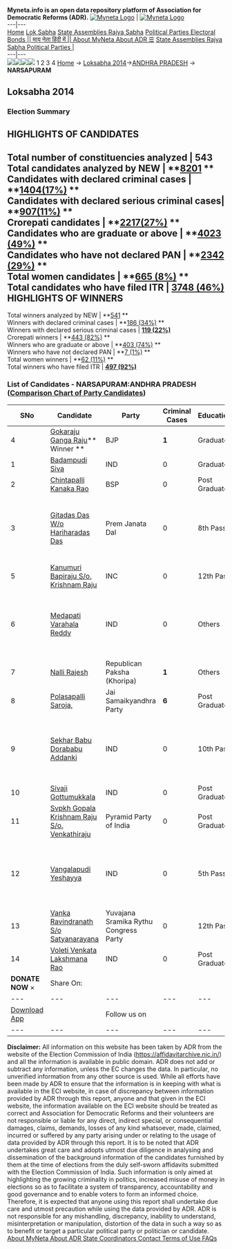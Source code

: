 **Myneta.info is an open data repository platform of Association for Democratic Reforms (ADR).**
[![Myneta Logo](https://www.myneta.info/lib/img/myneta-logo.png)](https://www.myneta.info/) | [![Myneta Logo](https://www.myneta.info/lib/img/adr-logo.png)](https://adrindia.org)  
---|---  
[Home](https://www.myneta.info/) [Lok Sabha](https://www.myneta.info/#ls "Lok Sabha") [ State Assemblies ](https://www.myneta.info/#sa "State Assemblies") [Rajya Sabha](https://www.myneta.info/#rs "Rajya Sabha") [Political Parties ](https://www.myneta.info/party "Political Parties") [ Electoral Bonds ](https://www.myneta.info/electoral_bonds "Electoral Bonds") [ || माय नेता हिंदी में || ](https://translate.google.co.in/translate?prev=hp&hl=en&js=y&u=www.myneta.info&sl=en&tl=hi&history_state0=) [ About MyNeta ](https://adrindia.org/content/about-myneta) [ About ADR ](https://adrindia.org/about-adr/who-we-are) [☰](javascript:void\(0\))
[ State Assemblies ](https://www.myneta.info/#sa "State Assemblies") [ Rajya Sabha ](https://www.myneta.info/#rs "Rajya Sabha") [ Political Parties ](https://www.myneta.info/party "Political Parties")
|   
---|---  
![](https://www.myneta.info/lib/img/banner/banner-1.png)![](https://www.myneta.info/lib/img/banner/banner-2.png)![](https://www.myneta.info/lib/img/banner/banner-3.png)![](https://www.myneta.info/lib/img/banner/banner-4.png)
1  2  3  4 
[Home](https://www.myneta.info/) → [Loksabha 2014](https://www.myneta.info/ls2014/)→[ANDHRA PRADESH](https://www.myneta.info/ls2014/index.php?action=show_constituencies&state_id=1) → **NARSAPURAM**
### 
## Loksabha 2014
###  Election Summary 
HIGHLIGHTS OF CANDIDATES  
---  
Total number of constituencies analyzed |  543   
Total candidates analyzed by NEW | **[8201](https://www.myneta.info/ls2014/index.php?action=summary&subAction=candidates_analyzed&sort=candidate#summary) **  
Candidates with declared criminal cases | **[1404(17%)](https://www.myneta.info/ls2014/index.php?action=summary&subAction=crime&sort=candidate#summary) **  
Candidates with declared serious criminal cases| **[907(11%)](https://www.myneta.info/ls2014/index.php?action=summary&subAction=serious_crime&sort=candidate#summary) **  
Crorepati candidates | **[2217(27%)](https://www.myneta.info/ls2014/index.php?action=summary&subAction=crorepati&sort=candidate#summary) **  
Candidates who are graduate or above | **[4023 (49%)](https://www.myneta.info/ls2014/index.php?action=summary&subAction=education&sort=candidate#summary) **  
Candidates who have not declared PAN | **[2342 (29%)](https://www.myneta.info/ls2014/index.php?action=summary&subAction=without_pan&sort=candidate#summary) **  
Total women candidates | **[665 (8%)](https://www.myneta.info/ls2014/index.php?action=summary&subAction=women_candidate&sort=candidate#summary) **  
Total candidates who have filed ITR | [**3748 (46%)**](https://www.myneta.info/ls2014/index.php?action=summary&subAction=filed_itr&sort=candidate#summary)  
HIGHLIGHTS OF WINNERS  
---  
Total winners analyzed by NEW | **[541](https://www.myneta.info/ls2014/index.php?action=summary&subAction=winner_analyzed&sort=candidate#summary) **  
Winners with declared criminal cases | **[186 (34%)](https://www.myneta.info/ls2014/index.php?action=summary&subAction=winner_crime&sort=candidate#summary) **  
Winners with declared serious criminal cases | **[119 (22%)](https://www.myneta.info/ls2014/index.php?action=summary&subAction=winner_serious_crime&sort=candidate#summary)**  
Crorepati winners | **[443 (82%)](https://www.myneta.info/ls2014/index.php?action=summary&subAction=winner_crorepati&sort=candidate#summary) **  
Winners who are graduate or above | **[403 (74%)](https://www.myneta.info/ls2014/index.php?action=summary&subAction=winner_education&sort=candidate#summary) **  
Winners who have not declared PAN | **[7 (1%)](https://www.myneta.info/ls2014/index.php?action=summary&subAction=winner_without_pan&sort=candidate#summary) **  
Total women winners | **[62 (11%)](https://www.myneta.info/ls2014/index.php?action=summary&subAction=winner_women&sort=candidate#summary) **  
Total winners who have filed ITR | [**497 (92%)**](https://www.myneta.info/ls2014/index.php?action=summary&subAction=winner_filed_itr&sort=candidate#summary)  
### List of Candidates - NARSAPURAM:ANDHRA PRADESH ([Comparison Chart of Party Candidates](https://www.myneta.info/ls2014/comparisonchart.php?constituency_id=145))
SNo | Candidate| Party| Criminal Cases| Education| Age| Total Assets| Liabilities  
---|---|---|---|---|---|---|---  
4  | [Gokaraju Ganga Raju](https://www.myneta.info/ls2014/candidate.php?candidate_id=9455)** Winner ** | BJP | **1** | Graduate| 69 | Rs 2,88,35,67,122 ~ 288 Crore+ | Rs 16,85,01,286 ~ 16 Crore+  
1  | [Badampudi Siva](https://www.myneta.info/ls2014/candidate.php?candidate_id=8964) | IND | 0 | Graduate| 27 | Rs 40,000 ~ 40 Thou+ | Rs 0 ~   
2  | [Chintapalli Kanaka Rao](https://www.myneta.info/ls2014/candidate.php?candidate_id=8961) | BSP | 0 | Post Graduate| 55 | Rs 12,25,000 ~ 12 Lacs+ | Rs 20,00,000 ~ 20 Lacs+  
3  | [Gitadas Das W/o Hariharadas Das](https://www.myneta.info/ls2014/candidate.php?candidate_id=8219) | Prem Janata Dal | 0 | 8th Pass| 28 | ![](https://myneta.info/image_v2.php?myneta_folder=ls2014&candidate_id=8219&col=ta) | ![](https://myneta.info/image_v2.php?myneta_folder=ls2014&candidate_id=8219&col=lia)  
5  | [Kanumuri Bapiraju S/o. Krishnam Raju](https://www.myneta.info/ls2014/candidate.php?candidate_id=8216) | INC | 0 | 12th Pass| 66 | Rs 9,27,84,471 ~ 9 Crore+ | Rs 55,69,281 ~ 55 Lacs+  
6  | [Medapati Varahala Reddy](https://www.myneta.info/ls2014/candidate.php?candidate_id=8218) | IND | 0 | Others| 38 | ![](https://myneta.info/image_v2.php?myneta_folder=ls2014&candidate_id=8218&col=ta) | ![](https://myneta.info/image_v2.php?myneta_folder=ls2014&candidate_id=8218&col=lia)  
7  | [Nalli Rajesh](https://www.myneta.info/ls2014/candidate.php?candidate_id=8963) | Republican Paksha (Khoripa) | **1** | Others| 31 | Rs 3,95,000 ~ 3 Lacs+ | Rs 0 ~   
8  | [Polasapalli Saroja,](https://www.myneta.info/ls2014/candidate.php?candidate_id=8960) | Jai Samaikyandhra Party | **6** | Post Graduate| 33 | Rs 6,72,65,000 ~ 6 Crore+ | Rs 3,50,000 ~ 3 Lacs+  
9  | [Sekhar Babu Dorababu Addanki](https://www.myneta.info/ls2014/candidate.php?candidate_id=8962) | IND | 0 | 10th Pass| 44 | ![](https://myneta.info/image_v2.php?myneta_folder=ls2014&candidate_id=8962&col=ta) | ![](https://myneta.info/image_v2.php?myneta_folder=ls2014&candidate_id=8962&col=lia)  
10  | [Sivaji Gottumukkala](https://www.myneta.info/ls2014/candidate.php?candidate_id=8959) | IND | 0 | Post Graduate| 45 | Rs 63,62,000 ~ 63 Lacs+ | Rs 2,50,000 ~ 2 Lacs+  
11  | [Svpkh Gopala Krishnam Raju S/o. Venkathiraju](https://www.myneta.info/ls2014/candidate.php?candidate_id=8215) | Pyramid Party of India | 0 | Post Graduate| 48 | Rs 5,92,50,056 ~ 5 Crore+ | Rs 82,00,000 ~ 82 Lacs+  
12  | [Vangalapudi Yeshayya](https://www.myneta.info/ls2014/candidate.php?candidate_id=8965) | IND | 0 | 5th Pass| 40 | ![](https://myneta.info/image_v2.php?myneta_folder=ls2014&candidate_id=8965&col=ta) | ![](https://myneta.info/image_v2.php?myneta_folder=ls2014&candidate_id=8965&col=lia)  
13  | [Vanka Ravindranath S/o Satyanarayana](https://www.myneta.info/ls2014/candidate.php?candidate_id=8217) | Yuvajana Sramika Rythu Congress Party | 0 | 12th Pass| 53 | Rs 1,26,79,07,245 ~ 126 Crore+ | Rs 0 ~   
14  | [Voleti Venkata Lakshmana Rao](https://www.myneta.info/ls2014/candidate.php?candidate_id=8966) | IND | 0 | Post Graduate| 49 | Rs 1,34,74,087 ~ 1 Crore+ | Rs 13,18,000 ~ 13 Lacs+  
|  **DONATE NOW** × |  Share On:  | [](https://api.whatsapp.com/send?text=https%3A%2F%2Fmyneta.info%2Fpunjab2022%2Findex.php%3Faction%3Dshow_constituencies%26state_id%3D19) | [](https://www.facebook.com/sharer/sharer.php?u=https%3A%2F%2Fmyneta.info%2Fpunjab2022%2Findex.php%3Faction%3Dshow_constituencies%26state_id%3D19) | [](https://twitter.com/share?url=https%3A%2F%2Fmyneta.info%2Fpunjab2022%2Findex.php%3Faction%3Dshow_constituencies%26state_id%3D19)  
---|---|---|---|---  
| [ Download App ](https://play.google.com/store/apps/details?id=com.webrosoft.myneta1&pcampaignid=pcampaignidMKT-Other-global-all-co-prtnr-py-PartBadge-Mar2515-1) | [](https://play.google.com/store/apps/details?id=com.webrosoft.myneta1&pcampaignid=pcampaignidMKT-Other-global-all-co-prtnr-py-PartBadge-Mar2515-1) |  Follow us on  | [](https://www.facebook.com/adrindia.org/) | [](https://twitter.com/adrspeaks) | [](https://groups.google.com/g/national-election-watch?hl=en&pli=1) | [](https://www.instagram.com/adrspeaks/) | [](https://www.youtube.com/user/adrspeaks) | [](https://sharechat.com/profile/adrspeaks)  
---|---|---|---|---|---|---|---|---  
**Disclaimer:** All information on this website has been taken by ADR from the website of the Election Commission of India (https://affidavitarchive.nic.in/) and all the information is available in public domain. ADR does not add or subtract any information, unless the EC changes the data. In particular, no unverified information from any other source is used. While all efforts have been made by ADR to ensure that the information is in keeping with what is available in the ECI website, in case of discrepancy between information provided by ADR through this report, anyone and that given in the ECI website, the information available on the ECI website should be treated as correct and Association for Democratic Reforms and their volunteers are not responsible or liable for any direct, indirect special, or consequential damages, claims, demands, losses of any kind whatsoever, made, claimed, incurred or suffered by any party arising under or relating to the usage of data provided by ADR through this report. It is to be noted that ADR undertakes great care and adopts utmost due diligence in analysing and dissemination of the background information of the candidates furnished by them at the time of elections from the duly self-sworn affidavits submitted with the Election Commission of India. Such information is only aimed at highlighting the growing criminality in politics, increased misuse of money in elections so as to facilitate a system of transparency, accountability and good governance and to enable voters to form an informed choice. Therefore, it is expected that anyone using this report shall undertake due care and utmost precaution while using the data provided by ADR. ADR is not responsible for any mishandling, discrepancy, inability to understand, misinterpretation or manipulation, distortion of the data in such a way so as to benefit or target a particular political party or politician or candidate. 
[ About MyNeta ](https://adrindia.org/content/about-myneta) [ About ADR ](https://adrindia.org/about-adr/who-we-are) [ State Coordinators ](https://adrindia.org/about-adr/state-coordinators) [ Contact ](https://adrindia.org/contact-us) [ Terms of Use ](https://adrindia.org/content/adr-terms-use) [ FAQs ](https://adrindia.org/content/faqs)

